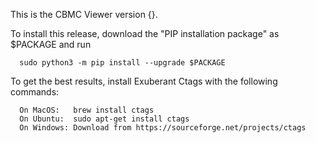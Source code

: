This is the CBMC Viewer version {}.

To install this release, download the "PIP installation package" as $PACKAGE and run
```
  sudo python3 -m pip install --upgrade $PACKAGE
```


To get the best results, install Exuberant Ctags with the following commands:
```
  On MacOS:   brew install ctags
  On Ubuntu:  sudo apt-get install ctags
  On Windows: Download from https://sourceforge.net/projects/ctags
```
